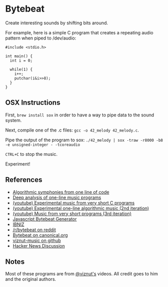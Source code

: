 # Bytebeat

Create interesting sounds by shifting bits around.

For example, here is a simple C program that creates a repeating audio pattern when piped to /dev/audio:

```
#include <stdio.h>

int main() {
  int i = 0;

  while(1) {
    i++;
    putchar(i&i>>8);
  }
}
```

## OSX Instructions

First, `brew install sox` in order to have a way to pipe data to the sound system.

Next, compile one of the .c files: `gcc -o 42_melody 42_melody.c`.

Pipe the output of the program to sox: `./42_melody | sox -traw -r8000 -b8 -e unsigned-integer - -tcoreaudio`

`CTRL+C` to stop the music.

Experiment!

## References

* [Algorithmic symphonies from one line of code](http://countercomplex.blogspot.com/2011/10/algorithmic-symphonies-from-one-line-of.html)
* [Deep analysis of one-line music programs](http://countercomplex.blogspot.com/2011/10/some-deep-analysis-of-one-line-music.html)
* [(youtube) Experimental music from very short C programs](https://www.youtube.com/watch?v=GtQdIYUtAHg)
* [(youtube) Experimental one-line algorithmic music (2nd iteration)](https://www.youtube.com/watch?v=qlrs2Vorw2Y)
* [(youtube) Music from very short programs (3rd iteration)](https://www.youtube.com/watch?v=tCRPUv8V22o)
* [Javascript Bytebeat Generator](http://wurstcaptures.untergrund.net/music/)
* [IBNIZ](https://github.com/viznut/IBNIZ/tree/master/src)
* [/r/bytebeat on reddit](http://www.reddit.com/r/bytebeat/)
* [Bytebeat on canonical.org](http://web.archive.org/web/20140209022048/http://canonical.org/~kragen/bytebeat/)
* [viznut-music on github](https://github.com/kragen/viznut-music)
* [Hacker News Discussion](https://news.ycombinator.com/item?id=3063359)

## Notes

Most of these programs are from [@viznut's](http://www.twitter.com/viznut) videos. All credit goes to him and the original authors.
